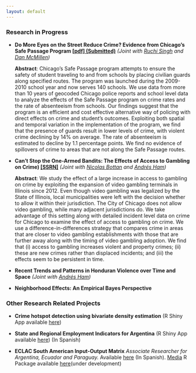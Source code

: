 ```yaml
---
layout: default
---
```


### Research in  Progress

* **Do More Eyes on the Street Reduce Crime? Evidence from Chicago’s Safe Passage Program [[pdf] (Submitted)](/assets/Safe_Passage_WP.pdf)**
	*(Joint with [Ruchi Singh](http://www.ruchisingh.net/) and [Dan McMillen](https://sites.google.com/site/danielpmcmillen/home))*

	**Abstract**:
    Chicago’s Safe Passage program attempts to ensure the safety of student traveling to and from schools by placing civilian guards along specified routes.  The program was launched during the 2009-2010 school year and now serves 140 schools.  We use data from more than 10 years of geocoded Chicago police reports and school level data to analyze the effects of the Safe Passage program on crime rates and the rate of absenteeism from schools.  Our findings suggest that the program is an efficient and cost effective alternative way of policing with direct effects on crime and student’s outcomes.  Exploiting both spatial and temporal variation in the implementation of the program, we find that the presence of guards result in lower levels of crime, with violent crime declining by 14% on average.  The rate of absenteeism is estimated to decline by 1.1 percentage points. We find no evidence of spillovers of crime to areas that are not along the Safe Passage routes.


* **Can’t Stop the One-Armed Bandits: The Effects of Access to Gambling on Crime) [[SSRN]](https://ssrn.com/abstract=3020332)**
	*(Joint with [Nicolas Bottan](http://publish.illinois.edu/nicolasbottan/) and [Andrés Ham](https://publish.illinois.edu/andresham/))*

	**Abstract**:
	We study the effect of a large increase in access to gambling on crime by exploiting the expansion of video gambling terminals in Illinois since 2012. Even though video gambling was legalized by the State of Illinois, local municipalities were left with the decision whether to allow it within their jurisdiction. The City of Chicago does not allow video gambling, while many adjacent jurisdictions do. We take advantage of this setting along with detailed incident level data on crime for Chicago to examine the effect of access to gambling on crime. We use a difference-in-differences strategy that compares crime in areas that are closer to video gambling establishments with those that are further away along with the timing of video gambling adoption. We find that (i) access to gambling increases violent and property crimes; (ii) these are new crimes rather than displaced incidents; and (iii) the effects seem to be persistent in time.


* **Recent Trends and Patterns in Honduran Violence over Time and Space**
	*(Joint with [Andrés Ham](https://publish.illinois.edu/andresham/))*

* **Neighborhood Effects: An Empirical Bayes Perspective**



### Other Research Related Projects

* **Crime hotspot detection using bivariate density estimation** (R Shiny App available [here](http://ragnar.econ.uiuc.edu:8080/crime_hotspots/))

* **State and Regional Employment Indicators for Argentina** (R Shiny App available [here](https://lid-maimonides.shinyapps.io/shift_share_provincias/)) (In Spanish)


* **ECLAC South American Input-Output Matrix** *Associate Researcher for Argentina, Ecuador and Paraguay.* Available [here](http://www.cepal.org/es/publicaciones/40271-la-matriz-insumo-producto-america-sur-principales-supuestos-consideraciones) (In Spanish). [Media](http://www.cepal.org/es/notas/la-cepal-ipea-publican-la-matriz-insumo-producto-america-sur) R Package available [here](https://github.com/ignaciomsarmiento/ioanalysis)(under development)

